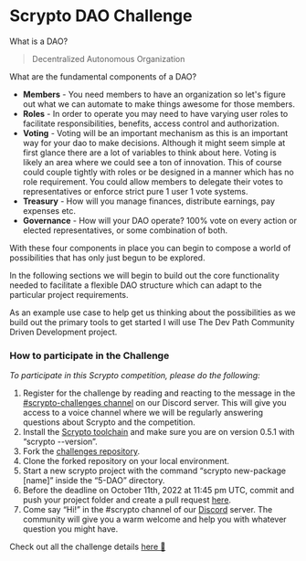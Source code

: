 # Scrypto DAO Challenge

What is a DAO?

> Decentralized Autonomous Organization

What are the fundamental components of a DAO?

- **Members** - You need members to have an organization so let's figure out what we can automate to make things awesome for those members.
- **Roles** - In order to operate you may need to have varying user roles to facilitate responsibilities, benefits, access control and authorization.
- **Voting** - Voting will be an important mechanism as this is an important way for your dao to make decisions. Although it might seem simple at first glance there are a lot of variables to think about here. Voting is likely an area where we could see a ton of innovation. This of course could couple tightly with roles or be designed in a manner which has no role requirement. You could allow members to delegate their votes to representatives or enforce strict pure 1 user 1 vote systems.
- **Treasury** - How will you manage finances, distribute earnings, pay expenses etc.
- **Governance** - How will your DAO operate? 100% vote on every action or elected representatives, or some combination of both.

With these four components in place you can begin to compose a world of possibilities that has only just begun to be explored.

In the following sections we will begin to build out the core functionality needed to facilitate a flexible DAO structure which can adapt to the particular project requirements.

As an example use case to help get us thinking about the possibilities as we build out the primary tools to get started I will use The Dev Path Community Driven Development project.

### How to participate in the Challenge

_To participate in this Scrypto competition, please do the following:_

1. Register for the challenge by reading and reacting to the message in the [#scrypto-challenges channel](https://discord.com/channels/417762285172555786/1016714714471997471) on our Discord server. This will give you access to a voice channel where we will be regularly answering questions about Scrypto and the competition.
2. Install the [Scrypto toolchain](https://docs.radixdlt.com/main/scrypto/getting-started/install-scrypto.html) and make sure you are on version 0.5.1 with “scrypto --version”.
3. Fork the [challenges repository](https://github.com/radixdlt/scrypto-challenges).
4. Clone the forked repository on your local environment.
5. Start a new scrypto project with the command “scrypto new-package [name]” inside the “5-DAO” directory.
6. Before the deadline on October 11th, 2022 at 11:45 pm UTC, commit and push your project folder and create a pull request [here](https://github.com/radixdlt/scrypto-challenges/compare).
7. Come say “Hi!” in the #scrypto channel of our [Discord](http://discord.gg/radixdlt) server. The community will give you a warm welcome and help you with whatever question you might have.

Check out all the challenge details [here :eyes:](https://www.radixdlt.com/post/scrypto-dao-challenge-is-live)

